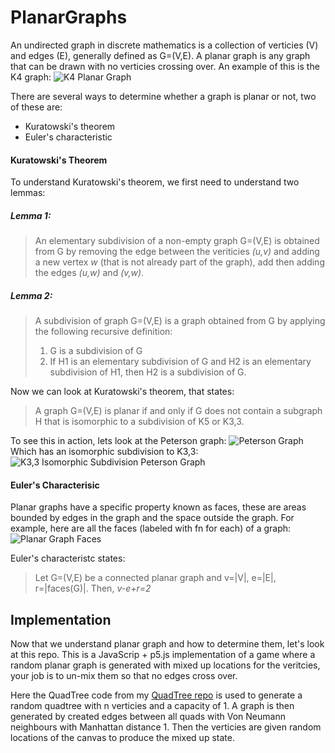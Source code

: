 # PlanarGraphs

An undirected graph in discrete mathematics is a collection of verticies (V) and edges (E), generally defined as G=(V,E). A planar graph is any graph that can be drawn with no verticies crossing over. An example of this is the K4 graph:
![K4 Planar Graph](https://external-content.duckduckgo.com/iu/?u=https%3A%2F%2Fi.stack.imgur.com%2FwQa6X.gif&f=1&nofb=1)

There are several ways to determine whether a graph is planar or not, two of these are:
- Kuratowski's theorem
- Euler's characteristic

#### Kuratowski's Theorem

To understand Kuratowski's theorem, we first need to understand two lemmas:

##### Lemma 1:
>An elementary subdivision of a non-empty graph G=(V,E) is obtained from G by removing the edge between the veriticies *(u,v)* and adding a new vertex *w* (that is not already part of the graph), add then adding the edges *(u,w)* and *(v,w)*.

##### Lemma 2:
>A subdivision of graph G=(V,E) is a graph obtained from G by applying the following recursive definition:
>1. G is a subdivision of G
>2. If H1 is an elementary subdivision of G and H2 is an elementary subdivision of H1, then H2 is a subdivision of G.

Now we can look at Kuratowski's theorem, that states:
>A graph G=(V,E) is planar if and only if G does not contain a subgraph H that is isomorphic to a subdivision of K5 or K3,3.

To see this in action, lets look at the Peterson graph:
![Peterson Graph](https://ibb.co/W34y2HL)
Which has an isomorphic subdivision to K3,3:
![K3,3 Isomorphic Subdivision Peterson Graph](https://ibb.co/tMkRy43)

#### Euler's Characterisic

Planar graphs have a specific property known as faces, these are areas bounded by edges in the graph and the space outside the graph. For example, here are all the faces (labeled with fn for each) of a graph:
![Planar Graph Faces](https://external-content.duckduckgo.com/iu/?u=https%3A%2F%2Fi.stack.imgur.com%2FuxTmT.png&f=1&nofb=1)

Euler's characteristc states:
>Let G=(V,E) be a connected planar graph and v=|V|, e=|E|, r=|faces(G)|. Then,
>*v-e+r=2*

## Implementation

Now that we understand planar graph and how to determine them, let's look at this repo. This is a JavaScrip + p5.js implementation of a game where a random planar graph is generated with mixed up locations for the veritcies, your job is to un-mix them so that no edges cross over.

Here the QuadTree code from my [QuadTree repo](https://github.com/EngineersBox/QuadTrees) is used to generate a random quadtree with n verticies and a capacity of 1. A graph is then generated by created edges between all quads with Von Neumann neighbours with Manhattan distance 1. Then the verticies are given random locations of the canvas to produce the mixed up state.
